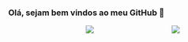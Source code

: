 ### Olá, sejam bem vindos ao meu GitHub 👋

<div style="display: flex; align-items: center; justify-content: space-evenly; width: 100%">
  <img src="https://github-readme-stats.vercel.app/api/top-langs/?username=LucBonnet&layout=compact&theme=dark" />
  <img src="https://github-readme-stats.vercel.app/api?username=LucBonnet&show_icons=true&theme=dark" />
</div>
